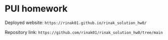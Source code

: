 # PUI homework

Deployed website: `https://rinak01.github.io/rinak_solution_hw0/`

Repository link: `https://github.com/rinak01/rinak_solution_hw0/tree/main`

